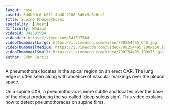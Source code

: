 ```yaml
---
layout: case
caseId: 3ddb9dc6-b031-4bd0-9108-6d0c9a816ec1
title: Supine Pneumothorax
speciality: [Chest]
difficulty: Medium
videoId: 341597584
videoUrl: https://vimeo.com/341597584
videoThumbnailLarge: https://i.vimeocdn.com/video/790254495_640.jpg
videoThumbnailMedium: https://i.vimeocdn.com/video/790254495_200x150.jpg
videoThumbnailSmall: https://i.vimeocdn.com/video/790254495_100x75.jpg
author: John Curtis
---
```


A pneumothorax locates in the apical region on an erect CXR. The lung edge is often seen along with absence of vascular markings over the pleural space.

On a supine CXR, a pneumothorax is more subtle and locates over the base of the chest producing the so-called 'deep sulcus sign'.  This video explains how to detect pneumothoraces on supine films. 